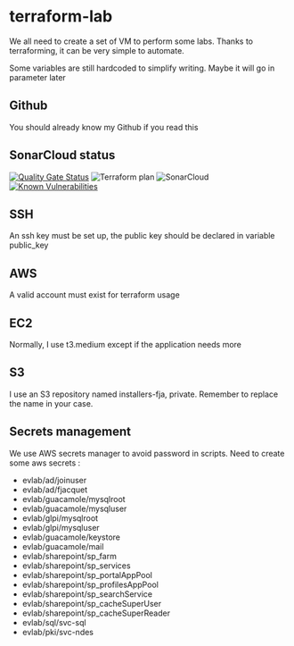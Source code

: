 # terraform-lab

We all need to create a set of VM to perform some labs. Thanks to terraforming, it can be very simple to automate.

Some variables are still hardcoded to simplify writing. Maybe it will go in parameter later

## Github

You should already know my Github if you read this

## SonarCloud status

[![Quality Gate Status](https://sonarcloud.io/api/project_badges/measure?project=fjacquet_terraform-lab&metric=alert_status)](https://sonarcloud.io/dashboard?id=fjacquet_terraform-lab)
![Terraform plan](https://github.com/fjacquet/terraform-lab/actions/workflows/terraform.yml/badge.svg)
![SonarCloud](https://github.com/fjacquet/terraform-lab/actions/workflows/build.yml/badge.svg)
[![Known Vulnerabilities](https://snyk.io/test/github/fjacquet/terraform-lab/badge.svg)](https://snyk.io/test/github/fjacquet/terraform-lab)
## SSH

An ssh key must be set up, the public key should be declared in variable public_key

## AWS

A valid account must exist for terraform usage

## EC2

Normally, I use t3.medium except if the application needs more

## S3

I use an S3 repository named installers-fja, private. Remember to replace the name in your case.

## Secrets management

We use AWS secrets manager to avoid password in scripts.
Need to create some aws secrets :

* evlab/ad/joinuser
* evlab/ad/fjacquet
* evlab/guacamole/mysqlroot
* evlab/guacamole/mysqluser
* evlab/glpi/mysqlroot
* evlab/glpi/mysqluser
* evlab/guacamole/keystore
* evlab/guacamole/mail
* evlab/sharepoint/sp_farm
* evlab/sharepoint/sp_services
* evlab/sharepoint/sp_portalAppPool
* evlab/sharepoint/sp_profilesAppPool
* evlab/sharepoint/sp_searchService
* evlab/sharepoint/sp_cacheSuperUser
* evlab/sharepoint/sp_cacheSuperReader
* evlab/sql/svc-sql
* evlab/pki/svc-ndes
